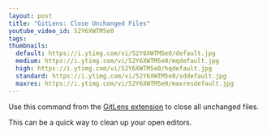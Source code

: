 ```yaml
---
layout: post
title: "GitLens: Close Unchanged Files"
youtube_video_id: 52Y6XWTM5e0
tags:
thumbnails:
  default: https://i.ytimg.com/vi/52Y6XWTM5e0/default.jpg
  medium: https://i.ytimg.com/vi/52Y6XWTM5e0/mqdefault.jpg
  high: https://i.ytimg.com/vi/52Y6XWTM5e0/hqdefault.jpg
  standard: https://i.ytimg.com/vi/52Y6XWTM5e0/sddefault.jpg
  maxres: https://i.ytimg.com/vi/52Y6XWTM5e0/maxresdefault.jpg
---
```


Use this command from the [GitLens extension](https://marketplace.visualstudio.com/items?itemName=eamodio.gitlens) to close all unchanged files.

This can be a quick way to clean up your open editors.